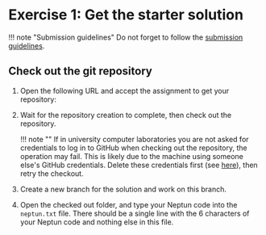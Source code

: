 # Exercise 1: Get the starter solution

!!! note "Submission guidelines"
    Do not forget to follow the [submission guidelines](../GitHub.md).

## Check out the git repository

1. Open the following URL and accept the assignment to get your repository: <TBD>

1. Wait for the repository creation to complete, then check out the repository.

    !!! note ""
        If in university computer laboratories you are not asked for credentials to log in to GitHub when checking out the repository, the operation may fail. This is likely due to the machine using someone else's GitHub credentials. Delete these credentials first (see [here](../GitHub-credentials.md)), then retry the checkout.

1. Create a new branch for the solution and work on this branch.

1. Open the checked out folder, and type your Neptun code into the `neptun.txt` file. There should be a single line with the 6 characters of your Neptun code and nothing else in this file.
